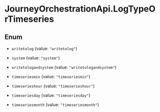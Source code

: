 # JourneyOrchestrationApi.LogTypeOrTimeseries

## Enum


* `writetolog` (value: `"writetolog"`)

* `system` (value: `"system"`)

* `writetologandsystem` (value: `"writetologandsystem"`)

* `timeseriesmin` (value: `"timeseriesmin"`)

* `timeserieshour` (value: `"timeserieshour"`)

* `timeseriesday` (value: `"timeseriesday"`)

* `timeseriesmonth` (value: `"timeseriesmonth"`)


